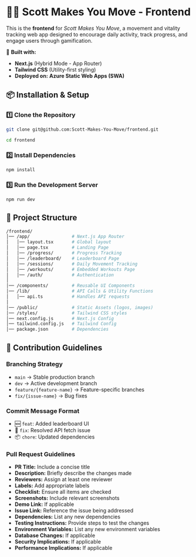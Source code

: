 # 🏃‍♂️ Scott Makes You Move - Frontend

This is the **frontend** for _Scott Makes You Move_, a movement and vitality tracking web app designed to encourage daily activity, track progress, and engage users through gamification.

🚀 **Built with:**

- **Next.js** (Hybrid Mode - App Router)
- **Tailwind CSS** (Utility-first styling)
- **Deployed on:** **Azure Static Web Apps (SWA)**

## 📦 Installation & Setup

### 1️⃣ Clone the Repository

```sh
git clone git@github.com:Scott-Makes-You-Move/frontend.git

cd frontend
```

### 2️⃣ Install Dependencies

```sh
npm install
```

### 3️⃣ Run the Development Server

```sh
npm run dev
```

## 📂 Project Structure

```bash
/frontend/
│── /app/                # Next.js App Router
│   │── layout.tsx       # Global layout
│   │── page.tsx         # Landing Page
│   │── /progress/       # Progress Tracking
│   │── /leaderboard/    # Leaderboard Page
│   │── /sessions/       # Daily Movement Tracking
│   │── /workouts/       # Embedded Workouts Page
│   │── /auth/           # Authentication
│
│── /components/         # Reusable UI Components
│── /lib/                # API Calls & Utility Functions
│   │── api.ts           # Handles API requests
│
│── /public/             # Static Assets (logos, images)
│── /styles/             # Tailwind CSS styles
│── next.config.js       # Next.js Config
│── tailwind.config.js   # Tailwind Config
│── package.json         # Dependencies
```

## 👥 Contribution Guidelines

### Branching Strategy

- `main` → Stable production branch
- `dev` → Active development branch
- `feature/{feature-name}` → Feature-specific branches
- `fix/{issue-name}` → Bug fixes

### Commit Message Format

- 🆕 `feat`: Added leaderboard UI
- 🔧 `fix`: Resolved API fetch issue
- 📦 `chore`: Updated dependencies

### Pull Request Guidelines

- **PR Title:** Include a concise title
- **Description:** Briefly describe the changes made
- **Reviewers:** Assign at least one reviewer
- **Labels:** Add appropriate labels
- **Checklist:** Ensure all items are checked
- **Screenshots:** Include relevant screenshots
- **Demo Link:** If applicable
- **Issue Link:** Reference the issue being addressed
- **Dependencies:** List any new dependencies
- **Testing Instructions:** Provide steps to test the changes
- **Environment Variables:** List any new environment variables
- **Database Changes:** If applicable
- **Security Implications:** If applicable
- **Performance Implications:** If applicable
